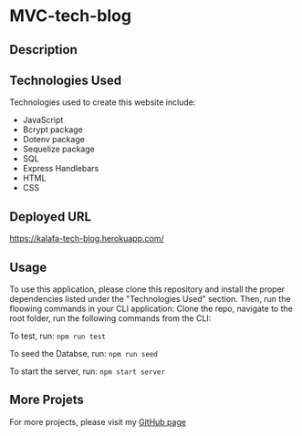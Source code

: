 # MVC-tech-blog
## Description

## Technologies Used
Technologies used to create this website include: 
- JavaScript
- Bcrypt package
- Dotenv package
- Sequelize package
- SQL
- Express Handlebars
- HTML
- CSS

## Deployed URL 
https://kalafa-tech-blog.herokuapp.com/

## Usage
To use this application, please clone this repository and install the proper dependencies listed under the "Technologies Used" section. Then, run the floowing commands in your CLI application:
Clone the repo, navigate to the root folder, run the following commands from the CLI:

To test, run:
`npm run test`

To seed the Databse, run:
`npm run seed`

To start the server, run: 
`npm start server`

## More Projets
For more projects, please visit my [GitHub page](https://github.com/malickbax)